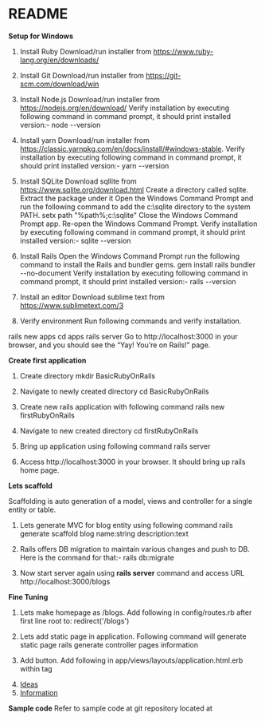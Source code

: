 # README

**Setup for Windows**

1. Install Ruby
Download/run installer from https://www.ruby-lang.org/en/downloads/

2. Install Git
Download/run installer from https://git-scm.com/download/win

3. Install Node.js
Download/run installer from https://nodejs.org/en/download/
Verify installation by executing following command in command prompt, it should print installed version:-
node --version

4. Install yarn
Download/run installer from https://classic.yarnpkg.com/en/docs/install/#windows-stable.
Verify installation by executing following command in command prompt, it should print installed version:-
yarn --version

5. Install SQLite
Download sqllite from https://www.sqlite.org/download.html
Create a directory called sqlite. Extract the package under it
Open the Windows Command Prompt and run the following command to add the c:\sqlite directory to the system PATH.
setx path "%path%;c:\sqlite"
Close the Windows Command Prompt app.
Re-open the Windows Command Prompt. Verify installation by executing following command in command prompt, it should print installed version:-
sqlite --version

6. Install Rails
Open the Windows Command Prompt run the following command to install the Rails and bundler gems.
gem install rails bundler --no-document
Verify installation by executing following command in command prompt, it should print installed version:-
rails --version

6. Install an editor
Download sublime text from https://www.sublimetext.com/3

7. Verify environment
Run following commands and verify installation.

rails new apps
cd apps
rails server
Go to http://localhost:3000 in your browser, and you should see the “Yay! You’re on Rails!” page.

**Create first application**

1. Create directory
mkdir BasicRubyOnRails

2. Navigate to newly created directory
cd BasicRubyOnRails

3. Create new rails application with following command
rails new firstRubyOnRails

4. Navigate to new created directory
cd firstRubyOnRails

5. Bring up application using following command
rails server

6. Access http://localhost:3000 in your browser. It should bring up rails home page.

**Lets scaffold**

Scaffolding is auto generation of a model, views and controller for a single entity or table.
1. Lets generate MVC for blog entity using following command
rails generate scaffold blog name:string description:text

2. Rails offers DB migration to maintain various changes and push to DB. Here is the command for that:-
rails db:migrate

3. Now start server again using **rails server** command and access URL http://localhost:3000/blogs

**Fine Tuning**
1. Lets make homepage as /blogs. Add following in config/routes.rb after first line
root to: redirect('/blogs')

2. Lets add static page in application. Following command will generate static page
rails generate controller pages information

3. Add button. Add following in app/views/layouts/application.html.erb within <body> tag
	<li class="nav-item active">
  		<a class="nav-link" href="/blogs">Ideas</a>
	</li>
	<li class="nav-item">
  		<a class="nav-link" href="/pages/information">Information</a>
	</li>

**Sample code**
Refer to sample code at git repository located at